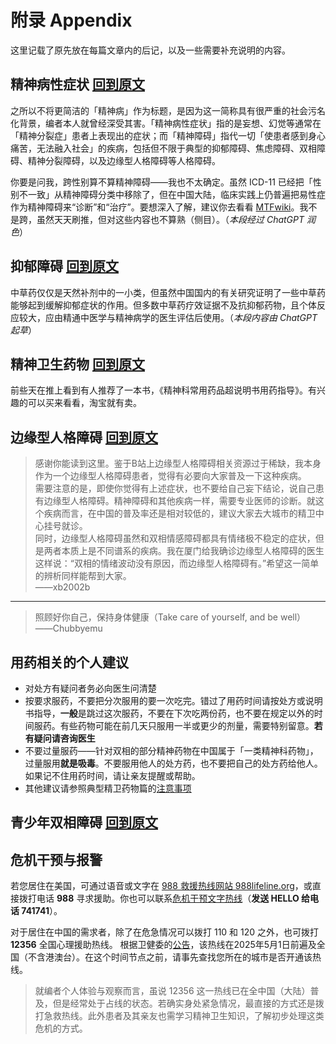 # 附录 Appendix

这里记载了原先放在每篇文章内的后记，以及一些需要补充说明的内容。

## 精神病性症状 [回到原文](./articles/Psychosis.md)

之所以不将更简洁的「精神病」作为标题，是因为这一简称具有很严重的社会污名化背景，编者本人就曾经深受其害。「精神病性症状」指的是妄想、幻觉等通常在「精神分裂症」患者上表现出的症状；而「精神障碍」指代一切「使患者感到身心痛苦，无法融入社会」的疾病，包括但不限于典型的抑郁障碍、焦虑障碍、双相障碍、精神分裂障碍，以及边缘型人格障碍等人格障碍。

你要是问我，跨性别算不算精神障碍——我也不太确定。虽然 ICD-11 已经把「性别不一致」从精神障碍分类中移除了，但在中国大陆，临床实践上仍普遍把易性症作为精神障碍来“诊断”和“治疗”。要想深入了解，建议你去看看 [MTFwiki](https://mtf.wiki/zh-cn/docs/psyco/overview/)。我不是跨，虽然天天刷推，但对这些内容也不算熟（侧目）。（*本段经过 ChatGPT 润色*）

## 抑郁障碍 [回到原文](./articles/Depression.md)

中草药仅仅是天然补剂中的一小类，但虽然中国国内的有关研究证明了一些中草药能够起到缓解抑郁症状的作用。但多数中草药疗效证据不及抗抑郁药物，且个体反应较大，应由精通中医学与精神病学的医生评估后使用。（*本段内容由 ChatGPT 起草*）

## 精神卫生药物 [回到原文](./articles/Medications.md)

前些天在推上看到有人推荐了一本书，《精神科常用药品超说明书用药指导》。有兴趣的可以买来看看，淘宝就有卖。

## 边缘型人格障碍 [回到原文](./articles/BPD.md)

> 感谢你能读到这里。鉴于B站上边缘型人格障碍相关资源过于稀缺，我本身作为一个边缘型人格障碍患者，觉得有必要向大家普及一下这种疾病。  
> 需要注意的是，即使你觉得有上述症状，也不要给自己妄下结论，说自己患有边缘型人格障碍。精神障碍和其他疾病一样，需要专业医师的诊断。就这个疾病而言，在中国的普及率还是相对较低的，建议大家去大城市的精卫中心挂号就诊。  
> 同时，边缘型人格障碍虽然和双相情感障碍都具有情绪极不稳定的症状，但是两者本质上是不同谱系的疾病。我在厦门给我确诊边缘型人格障碍的医生这样说：“双相的情绪波动没有原因，而边缘型人格障碍有。”希望这一简单的辨析同样能帮到大家。  
>——xb2002b

---

> 照顾好你自己，保持身体健康（Take care of yourself, and be well）  
>——Chubbyemu

## 用药相关的个人建议

- 对处方有疑问者务必向医生问清楚
- 按要求服药，不要把分次服用的要一次吃完。错过了用药时间请按处方或说明书指导，**一般**是跳过这次服药，不要在下次吃两份药，也不要在规定以外的时间服药。有些药物可能在前几天只服用一半或更少的剂量，需要特别留意。**若有疑问请咨询医生**
- 不要过量服药——针对双相的部分精神药物在中国属于「一类精神科药物」，过量服用**就是吸毒**。不要服用他人的处方药，也不要把自己的处方药给他人。如果记不住用药时间，请让亲友提醒或帮助。
- 其他建议请参照典型精卫药物篇的[注意事项](./articles/Medications.md#一些注意事项)

## 青少年双相障碍 [回到原文](./articles/BD-Teens.md)

## 危机干预与报警

若您居住在美国，可通过语音或文字在 [988 救援热线网站 988lifeline.org](https://988lifeline.org/)，或直接拨打电话 **988** 寻求援助。你也可以联系[危机干预文字热线](https://www.crisistextline.org/)（**发送 HELLO 给电话 741741**）。

对于居住在中国的需求者，除了在危急情况可以拨打 110 和 120 之外，也可拨打 **12356** 全国心理援助热线。
根据卫健委的[公告](https://www.gov.cn/zhengce/zhengceku/202412/content_6994470.htm)，该热线在2025年5月1日前遍及全国（不含港澳台）。在这个时间节点之前，请事先查找您所在的城市是否开通该热线。

> 就编者个人体验与观察而言，虽说 12356 这一热线已在全中国（大陆）普及，但是经常处于占线的状态。若确实身处紧急情况，最直接的方式还是拨打急救热线。此外患者及其亲友也需学习精神卫生知识，了解初步处理这类危机的方式。
